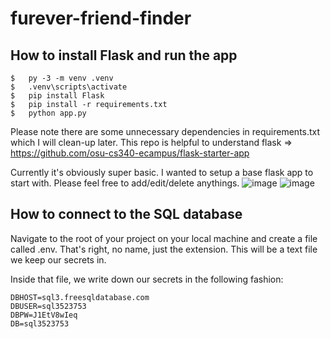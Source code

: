 # furever-friend-finder

## How to install Flask and run the app
```
$   py -3 -m venv .venv
$   .venv\scripts\activate
$   pip install Flask
$   pip install -r requirements.txt
$   python app.py
```
Please note there are some unnecessary dependencies in requirements.txt which I will clean-up later.
This repo is helpful to understand flask => https://github.com/osu-cs340-ecampus/flask-starter-app

Currently it's obviously super basic. I wanted to setup a base flask app to start with. Please feel free to add/edit/delete anythings.
![image](https://user-images.githubusercontent.com/71689421/193991649-50fe0d89-f292-454a-95b1-fe9610fcde27.png)
![image](https://user-images.githubusercontent.com/71689421/193991945-cac7e86a-f399-4e68-9c35-ba27222d8739.png)

## How to connect to the SQL database
Navigate to the root of your project on your local machine and create a file called .env. That's right, no name, just the extension. This will be a text file we keep our secrets in.

Inside that file, we write down our secrets in the following fashion:
```
DBHOST=sql3.freesqldatabase.com
DBUSER=sql3523753             
DBPW=J1EtV8wIeq
DB=sql3523753
```
